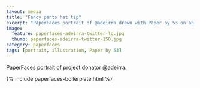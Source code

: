 ```yaml
---
layout: media
title: "Fancy pants hat tip"
excerpt: "PaperFaces portrait of @adeirra drawn with Paper by 53 on an iPad."
image: 
  feature: paperfaces-adeirra-twitter-lg.jpg
  thumb: paperfaces-adeirra-twitter-150.jpg
category: paperfaces
tags: [portrait, illustration, Paper by 53]
---
```


PaperFaces portrait of project donator [@adeirra](http://twitter.com/adeirra).

{% include paperfaces-boilerplate.html %}